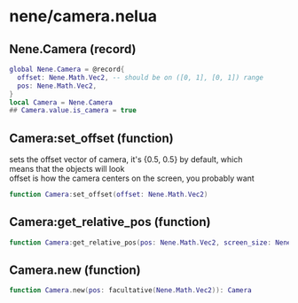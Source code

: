 # nene/camera.nelua
## Nene.Camera (record)

```lua
global Nene.Camera = @record{
  offset: Nene.Math.Vec2, -- should be on ([0, 1], [0, 1]) range
  pos: Nene.Math.Vec2,
}
local Camera = Nene.Camera
## Camera.value.is_camera = true
```

## Camera:set_offset (function)
sets the offset vector of camera, it's {0.5, 0.5} by default, which  
means that the objects will look  
offset is how the camera centers on the screen, you probably want
```lua
function Camera:set_offset(offset: Nene.Math.Vec2)
```

## Camera:get_relative_pos (function)

```lua
function Camera:get_relative_pos(pos: Nene.Math.Vec2, screen_size: Nene.Math.Vec2): Nene.Math.Vec2
```

## Camera.new (function)

```lua
function Camera.new(pos: facultative(Nene.Math.Vec2)): Camera
```
